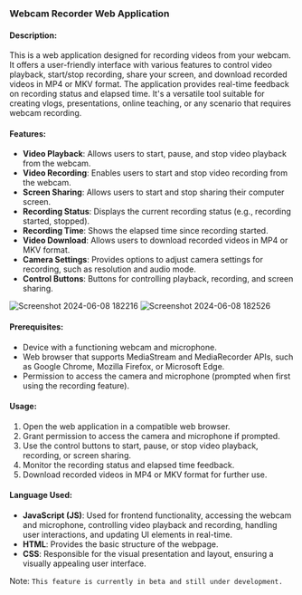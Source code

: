### Webcam Recorder Web Application

#### Description:
This is a web application designed for recording videos from your webcam. It offers a user-friendly interface with various features to control video playback, start/stop recording, share your screen, and download recorded videos in MP4 or MKV format. The application provides real-time feedback on recording status and elapsed time. It's a versatile tool suitable for creating vlogs, presentations, online teaching, or any scenario that requires webcam recording.

#### Features:
- **Video Playback**: Allows users to start, pause, and stop video playback from the webcam.
- **Video Recording**: Enables users to start and stop video recording from the webcam.
- **Screen Sharing**: Allows users to start and stop sharing their computer screen.
- **Recording Status**: Displays the current recording status (e.g., recording started, stopped).
- **Recording Time**: Shows the elapsed time since recording started.
- **Video Download**: Allows users to download recorded videos in MP4 or MKV format.
- **Camera Settings**: Provides options to adjust camera settings for recording, such as resolution and audio mode.
- **Control Buttons**: Buttons for controlling playback, recording, and screen sharing.

![Screenshot 2024-06-08 182216](https://github.com/user-attachments/assets/e240de9e-2099-4b64-96c6-04df32dcb487)
![Screenshot 2024-06-08 182526](https://github.com/user-attachments/assets/e6aefc77-bfd2-4e87-a0f9-8862f0c78da7)


#### Prerequisites:
- Device with a functioning webcam and microphone.
- Web browser that supports MediaStream and MediaRecorder APIs, such as Google Chrome, Mozilla Firefox, or Microsoft Edge.
- Permission to access the camera and microphone (prompted when first using the recording feature).

#### Usage:
1. Open the web application in a compatible web browser.
2. Grant permission to access the camera and microphone if prompted.
3. Use the control buttons to start, pause, or stop video playback, recording, or screen sharing.
4. Monitor the recording status and elapsed time feedback.
5. Download recorded videos in MP4 or MKV format for further use.

#### Language Used:
- **JavaScript (JS)**: Used for frontend functionality, accessing the webcam and microphone, controlling video playback and recording, handling user interactions, and updating UI elements in real-time.
- **HTML**: Provides the basic structure of the webpage.
- **CSS**: Responsible for the visual presentation and layout, ensuring a visually appealing user interface.

Note: `This feature is currently in beta and still under development.`
